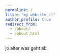 ```yaml
---
permalink: /
title: "my website :)"
author_profile: true
redirect_from: 
  - /about/
  - /about.html
---
```


jo alter was geht ab

